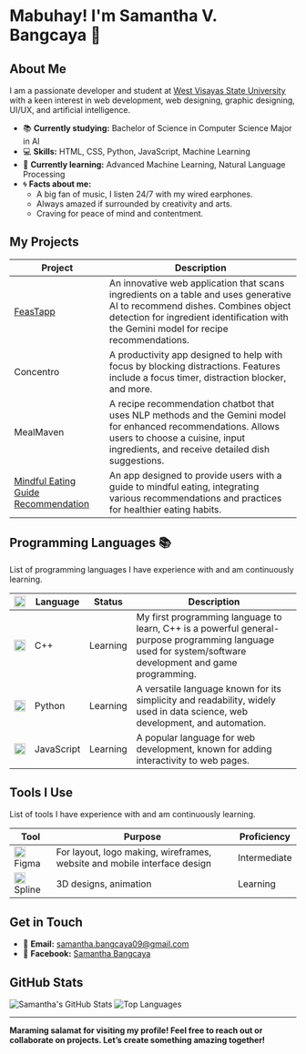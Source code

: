# Mabuhay! I'm Samantha V. Bangcaya 👋

## About Me

I am a passionate developer and student at [West Visayas State University](https://www.wvsu.edu.ph/) with a keen interest in web development, web designing, graphic designing, UI/UX, and artificial intelligence.

- 📚 **Currently studying:** Bachelor of Science in Computer Science Major in AI
- 💻 **Skills:** HTML, CSS, Python, JavaScript, Machine Learning
- 🌱 **Currently learning:** Advanced Machine Learning, Natural Language Processing
- 🌀 **Facts about me:** 
  - A big fan of music, I listen 24/7 with my wired earphones.
  - Always amazed if surrounded by creativity and arts.
  - Craving for peace of mind and contentment.

## My Projects

| Project | Description |
|---------|-------------|
| [FeasTapp](https://github.com/svbangcaya/FeasTapp1) | An innovative web application that scans ingredients on a table and uses generative AI to recommend dishes. Combines object detection for ingredient identification with the Gemini model for recipe recommendations. |
| Concentro | A productivity app designed to help with focus by blocking distractions. Features include a focus timer, distraction blocker, and more. |
| MealMaven | A recipe recommendation chatbot that uses NLP methods and the Gemini model for enhanced recommendations. Allows users to choose a cuisine, input ingredients, and receive detailed dish suggestions. |
| [Mindful Eating Guide Recommendation](https://mindful-eating-guide-recommendation-h3uwhhjmtswz25dcidah2l.streamlit.app/#mindful-eating-guide-recommendation) | An app designed to provide users with a guide to mindful eating, integrating various recommendations and practices for healthier eating habits. |

## Programming Languages 📚

List of programming languages I have experience with and am continuously learning.

| <img src="https://upload.wikimedia.org/wikipedia/commons/1/18/C_Programming_Language.svg" width="20"> | **Language** | **Status**   | **Description**                                                                                 |
|--------------------------------------------------------------|--------------|--------------|-------------------------------------------------------------------------------------------------|
| <img src="https://upload.wikimedia.org/wikipedia/commons/1/18/C_Programming_Language.svg" width="20"> | C++          | Learning     | My first programming language to learn, C++ is a powerful general-purpose programming language used for system/software development and game programming. |
| <img src="https://upload.wikimedia.org/wikipedia/commons/c/c3/Python-logo-notext.svg" width="20">   | Python       | Learning     | A versatile language known for its simplicity and readability, widely used in data science, web development, and automation.  |
| <img src="https://upload.wikimedia.org/wikipedia/commons/6/6a/JavaScript-logo.png" width="20">  | JavaScript   | Learning     | A popular language for web development, known for adding interactivity to web pages.                              |

## Tools I Use

List of tools I have experience with and am continuously learning.

| Tool | Purpose | Proficiency |
|------|---------|-------------|
| <img src="https://upload.wikimedia.org/wikipedia/commons/3/33/Figma-logo.svg" width="20"> Figma | For layout, logo making, wireframes, website and mobile interface design | Intermediate |
| <img src="https://upload.wikimedia.org/wikipedia/commons/e/e8/Spline_logo.png" width="20"> Spline | 3D designs, animation | Learning |                      |

## Get in Touch

- 📧 **Email:** samantha.bangcaya09@gmail.com
- 📘 **Facebook:** [Samantha Bangcaya](https://www.facebook.com/profile.php?id=100071719083338)

## GitHub Stats

![Samantha's GitHub Stats](https://github-readme-stats.vercel.app/api?username=svbangcaya&show_icons=true&theme=radical)
![Top Languages](https://github-readme-stats.vercel.app/api/top-langs/?username=svbangcaya&layout=compact&theme=radical)

---

**Maraming salamat for visiting my profile! Feel free to reach out or collaborate on projects. Let’s create something amazing together!**
